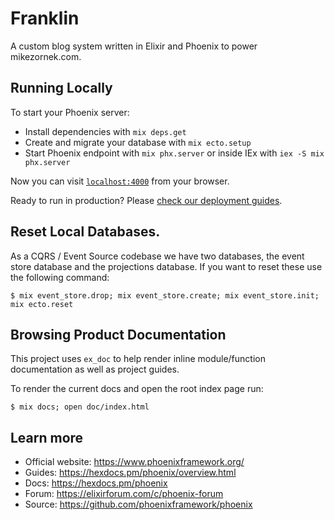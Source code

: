 # Franklin

A custom blog system written in Elixir and Phoenix to power mikezornek.com.

## Running Locally

To start your Phoenix server:

  * Install dependencies with `mix deps.get`
  * Create and migrate your database with `mix ecto.setup`
  * Start Phoenix endpoint with `mix phx.server` or inside IEx with `iex -S mix phx.server`

Now you can visit [`localhost:4000`](http://localhost:4000) from your browser.

Ready to run in production? Please [check our deployment guides](https://hexdocs.pm/phoenix/deployment.html).

## Reset Local Databases.

As a CQRS / Event Source codebase we have two databases, the event store database and the projections database. If you want to reset these use the following command:

    $ mix event_store.drop; mix event_store.create; mix event_store.init; mix ecto.reset

## Browsing Product Documentation 

This project uses `ex_doc` to help render inline module/function documentation as well as project guides.

To render the current docs and open the root index page run:

```
$ mix docs; open doc/index.html
```

## Learn more

  * Official website: https://www.phoenixframework.org/
  * Guides: https://hexdocs.pm/phoenix/overview.html
  * Docs: https://hexdocs.pm/phoenix
  * Forum: https://elixirforum.com/c/phoenix-forum
  * Source: https://github.com/phoenixframework/phoenix
